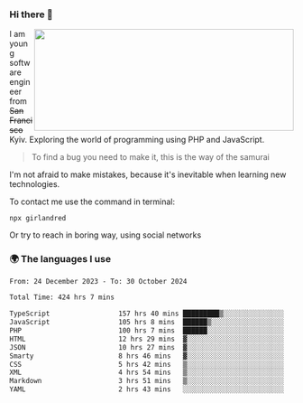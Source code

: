 ### Hi there 👋  

<img align='right' src="https://github-readme-stats.vercel.app/api?username=girlandred&count_private=true&show_icons=true&include_all_commits=true&hide_rank=true&hide_title=true&theme=buefy&card_width=300" width=460 height=180>


I am young software engineer from ~~San Francisco~~ Kyiv. Exploring the world of programming using PHP and JavaScript.


> To find a bug you need to make it, this is the way of the samurai



I'm not afraid to make mistakes, because it's inevitable when learning new technologies.

To contact me use the command in terminal:

```
npx girlandred
```

Or try to reach in boring way, using social networks


### 🌍 The languages I use

<!--START_SECTION:waka-->

```txt
From: 24 December 2023 - To: 30 October 2024

Total Time: 424 hrs 7 mins

TypeScript                 157 hrs 40 mins █████████▒░░░░░░░░░░░░░░░   37.17 %
JavaScript                 105 hrs 8 mins  ██████▒░░░░░░░░░░░░░░░░░░   24.78 %
PHP                        100 hrs 7 mins  ██████░░░░░░░░░░░░░░░░░░░   23.60 %
HTML                       12 hrs 29 mins  ▓░░░░░░░░░░░░░░░░░░░░░░░░   02.94 %
JSON                       10 hrs 27 mins  ▓░░░░░░░░░░░░░░░░░░░░░░░░   02.47 %
Smarty                     8 hrs 46 mins   ▓░░░░░░░░░░░░░░░░░░░░░░░░   02.07 %
CSS                        5 hrs 42 mins   ▒░░░░░░░░░░░░░░░░░░░░░░░░   01.35 %
XML                        4 hrs 54 mins   ▒░░░░░░░░░░░░░░░░░░░░░░░░   01.16 %
Markdown                   3 hrs 51 mins   ▒░░░░░░░░░░░░░░░░░░░░░░░░   00.91 %
YAML                       2 hrs 43 mins   ░░░░░░░░░░░░░░░░░░░░░░░░░   00.64 %
```

<!--END_SECTION:waka-->
